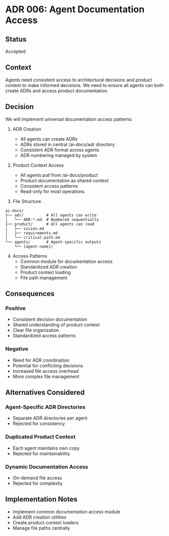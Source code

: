 # ADR 006: Agent Documentation Access

## Status
Accepted

## Context
Agents need consistent access to architectural decisions and product context to make informed decisions. We need to ensure all agents can both create ADRs and access product documentation.

## Decision
We will implement universal documentation access patterns:

1. ADR Creation
   - All agents can create ADRs
   - ADRs stored in central /ai-docs/adr directory
   - Consistent ADR format across agents
   - ADR numbering managed by system

2. Product Context Access
   - All agents pull from /ai-docs/product
   - Product documentation as shared context
   - Consistent access patterns
   - Read-only for most operations

3. File Structure
```
ai-docs/
├── adr/          # All agents can write
│   └── ADR-*.md  # Numbered sequentially
├── product/      # All agents can read
│   ├── vision.md
│   ├── requirements.md
│   └── critical-path.md
└── agents/       # Agent-specific outputs
    └── [agent-name]/
```

4. Access Patterns
   - Common module for documentation access
   - Standardized ADR creation
   - Product context loading
   - File path management

## Consequences

### Positive
- Consistent decision documentation
- Shared understanding of product context
- Clear file organization
- Standardized access patterns

### Negative
- Need for ADR coordination
- Potential for conflicting decisions
- Increased file access overhead
- More complex file management

## Alternatives Considered

### Agent-Specific ADR Directories
- Separate ADR directories per agent
- Rejected for consistency

### Duplicated Product Context
- Each agent maintains own copy
- Rejected for maintainability

### Dynamic Documentation Access
- On-demand file access
- Rejected for complexity

## Implementation Notes
- Implement common documentation access module
- Add ADR creation utilities
- Create product context loaders
- Manage file paths centrally
